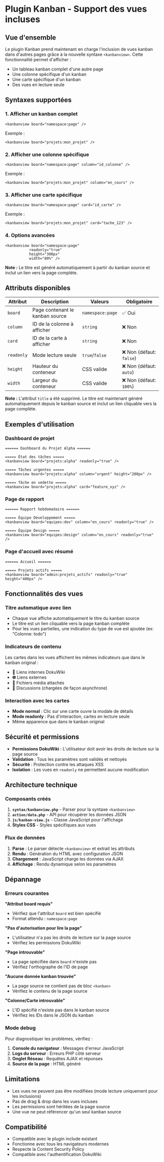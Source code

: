 # Plugin Kanban - Support des vues incluses

## Vue d'ensemble

Le plugin Kanban prend maintenant en charge l'inclusion de vues kanban dans d'autres pages grâce à la nouvelle syntaxe `<kanbanview>`. Cette fonctionnalité permet d'afficher :

- Un tableau kanban complet d'une autre page
- Une colonne spécifique d'un kanban
- Une carte spécifique d'un kanban
- Des vues en lecture seule

## Syntaxes supportées

### 1. Afficher un kanban complet

```
<kanbanview board="namespace:page" />
```

Exemple :
```
<kanbanview board="projets:mon_projet" />
```

### 2. Afficher une colonne spécifique

```
<kanbanview board="namespace:page" column="id_colonne" />
```

Exemple :
```
<kanbanview board="projets:mon_projet" column="en_cours" />
```

### 3. Afficher une carte spécifique

```
<kanbanview board="namespace:page" card="id_carte" />
```

Exemple :
```
<kanbanview board="projets:mon_projet" card="tache_123" />
```

### 4. Options avancées

```
<kanbanview board="namespace:page" 
           readonly="true"
           height="300px"
           width="80%" />
```

**Note :** Le titre est généré automatiquement à partir du kanban source et inclut un lien vers la page complète.

## Attributs disponibles

| Attribut | Description | Valeurs | Obligatoire |
|----------|-------------|---------|-------------|
| `board` | Page contenant le kanban source | `namespace:page` | ✅ Oui |
| `column` | ID de la colonne à afficher | `string` | ❌ Non |
| `card` | ID de la carte à afficher | `string` | ❌ Non |
| `readonly` | Mode lecture seule | `true`/`false` | ❌ Non (défaut: `false`) |
| `height` | Hauteur du conteneur | CSS valide | ❌ Non (défaut: `auto`) |
| `width` | Largeur du conteneur | CSS valide | ❌ Non (défaut: `100%`) |

**Note :** L'attribut `title` a été supprimé. Le titre est maintenant généré automatiquement depuis le kanban source et inclut un lien cliquable vers la page complète.

## Exemples d'utilisation

### Dashboard de projet

```wiki
====== Dashboard du Projet Alpha ======

===== État des tâches =====
<kanbanview board="projets:alpha" readonly="true" />

===== Tâches urgentes =====
<kanbanview board="projets:alpha" column="urgent" height="200px" />

===== Tâche en vedette =====
<kanbanview board="projets:alpha" card="feature_xyz" />
```

### Page de rapport

```wiki
====== Rapport hebdomadaire ======

===== Équipe Développement =====
<kanbanview board="equipes:dev" column="en_cours" readonly="true" />

===== Équipe Design =====
<kanbanview board="equipes:design" column="en_cours" readonly="true" />
```

### Page d'accueil avec résumé

```wiki
====== Accueil ======

===== Projets actifs =====
<kanbanview board="admin:projets_actifs" readonly="true" height="400px" />
```

## Fonctionnalités des vues

### Titre automatique avec lien

- Chaque vue affiche automatiquement le titre du kanban source
- Le titre est un lien cliquable vers la page kanban complète
- Pour les vues partielles, une indication du type de vue est ajoutée (ex: "Colonne: todo")

### Indicateurs de contenu

Les cartes dans les vues affichent les mêmes indicateurs que dans le kanban original :

- **🔗** Liens internes DokuWiki
- **🌐** Liens externes
- **📎** Fichiers média attachés
- **💬** Discussions (chargées de façon asynchrone)

### Interaction avec les cartes

- **Mode normal** : Clic sur une carte ouvre la modale de détails
- **Mode readonly** : Pas d'interaction, cartes en lecture seule
- Même apparence que dans le kanban original

## Sécurité et permissions

- **Permissions DokuWiki** : L'utilisateur doit avoir les droits de lecture sur la page source
- **Validation** : Tous les paramètres sont validés et nettoyés
- **Sécurité** : Protection contre les attaques XSS
- **Isolation** : Les vues en `readonly` ne permettent aucune modification

## Architecture technique

### Composants créés

1. **`syntax/kanbanview.php`** - Parser pour la syntaxe `<kanbanview>`
2. **`action/data.php`** - API pour récupérer les données JSON
3. **`js/kanban-view.js`** - Classe JavaScript pour l'affichage
4. **Styles CSS** - Styles spécifiques aux vues

### Flux de données

1. **Parse** : Le parser détecte `<kanbanview>` et extrait les attributs
2. **Rendu** : Génération du HTML avec configuration JSON
3. **Chargement** : JavaScript charge les données via AJAX
4. **Affichage** : Rendu dynamique selon les paramètres

## Dépannage

### Erreurs courantes

**"Attribut board requis"**
- Vérifiez que l'attribut `board` est bien spécifié
- Format attendu : `namespace:page`

**"Pas d'autorisation pour lire la page"**
- L'utilisateur n'a pas les droits de lecture sur la page source
- Vérifiez les permissions DokuWiki

**"Page introuvable"**
- La page spécifiée dans `board` n'existe pas
- Vérifiez l'orthographe de l'ID de page

**"Aucune donnée kanban trouvée"**
- La page source ne contient pas de bloc `<kanban>`
- Vérifiez le contenu de la page source

**"Colonne/Carte introuvable"**
- L'ID spécifié n'existe pas dans le kanban source
- Vérifiez les IDs dans le JSON du kanban

### Mode debug

Pour diagnostiquer les problèmes, vérifiez :

1. **Console du navigateur** : Messages d'erreur JavaScript
2. **Logs du serveur** : Erreurs PHP côté serveur
3. **Onglet Réseau** : Requêtes AJAX et réponses
4. **Source de la page** : HTML généré

## Limitations

- Les vues ne peuvent pas être modifiées (mode lecture uniquement pour les inclusions)
- Pas de drag & drop dans les vues incluses
- Les permissions sont héritées de la page source
- Une vue ne peut référencer qu'un seul kanban source

## Compatibilité

- Compatible avec le plugin include existant
- Fonctionne avec tous les navigateurs modernes
- Respecte la Content Security Policy
- Compatible avec l'authentification DokuWiki
